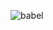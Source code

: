 ![babel](https://user-images.githubusercontent.com/30196354/220500540-677eeb6a-7d4d-4cfa-bc2e-8e5a1429ed96.jpeg)
